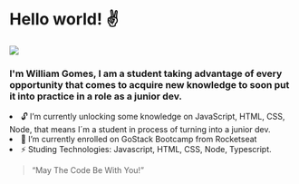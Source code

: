 <h1>Hello world! ✌️</h1>

<a href="https://www.linkedin.com/in/william-embuscadoproximolevel/" rel="Hello">
<img src="https://img.shields.io/badge/linkedin-%230077B5.svg?&style=for-the-badge&logo=linkedin&logoColor=white" ></a>
<h3>I'm William Gomes, I am a student taking advantage of every opportunity that comes to acquire new knowledge to soon put it into practice in a role as a junior dev.</h3>

<li>🔓 I’m currently unlocking some knowledge on JavaScript, HTML, CSS, Node, that means I´m a student in process of turning into a junior dev.</li>
  <li>🚀 I’m currently enrolled on GoStack Bootcamp from Rocketseat</li>
  <li>⚡ Studing Technologies: Javascript, HTML, CSS, Node, Typescript.</li>
<p></P>
  <p></p>
<p><blockquote align="heinght">“May The Code Be With You!”</blockquote></p>


